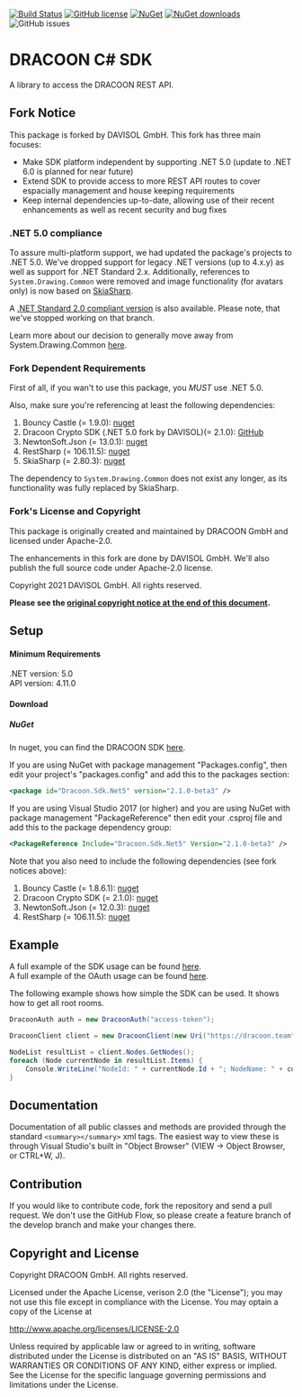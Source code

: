 [![Build Status](https://travis-ci.com/dracoon/dracoon-csharp-sdk.svg?branch=master)](https://travis-ci.com/dracoon/)
[![GitHub license](https://img.shields.io/github/license/dracoon/dracoon-csharp-sdk.svg)](http://www.apache.org/licenses/LICENSE-2.0)
[![NuGet](https://img.shields.io/nuget/v/Dracoon.Sdk.svg)](https://www.nuget.org/packages/Dracoon.Sdk/)
[![NuGet downloads](https://img.shields.io/nuget/dt/Dracoon.Sdk.svg?label=nuget-downloads&colorB=F03C20)](https://www.nuget.org/packages/Dracoon.Sdk/)
![GitHub issues](https://img.shields.io/github/issues-raw/dracoon/dracoon-csharp-sdk.svg)
# DRACOON C# SDK

A library to access the DRACOON REST API.

## Fork Notice

This package is forked by DAVISOL GmbH. This fork has three main focuses:
- Make SDK platform independent by supporting .NET 5.0 (update to .NET 6.0 is planned for near future)
- Extend SDK to provide access to more REST API routes to cover espacially management and house keeping requirements
- Keep internal dependencies up-to-date, allowing use of their recent enhancements as well as recent security and bug fixes

### .NET 5.0 compliance

To assure multi-platform support, we had updated the package's projects to .NET 5.0. We've dropped support for legacy .NET versions (up to 4.x.y) as well as support for .NET Standard 2.x. Additionally, references to `System.Drawing.Common` were removed and image functionality (for avatars only) is now based on [SkiaSharp]().

A [.NET Standard 2.0 compliant version](https://github.com/shuebner20/dracoon-csharp-sdk/tree/netstandard) is also available. Please note, that we've stopped working on that branch. 

Learn more about our decision to generally move away from System.Drawing.Common [here](https://docs.microsoft.com/en-us/dotnet/core/compatibility/core-libraries/6.0/system-drawing-common-windows-only).

### Fork Dependent Requirements

First of all, if you wan't to use this package, you *MUST* use .NET 5.0.

Also, make sure you're referencing at least the following dependencies:
1. Bouncy Castle (= 1.9.0): [nuget](https://www.nuget.org/packages/BouncyCastle/)
2. Dracoon Crypto SDK (.NET 5.0 fork by DAVISOL)(= 2.1.0): [GitHub](https://github.com/DAVISOL-GmbH/dracoon-csharp-crypto-sdk)
3. NewtonSoft.Json (= 13.0.1): [nuget](https://www.nuget.org/packages/Newtonsoft.Json/)
4. RestSharp (= 106.11.5): [nuget](https://www.nuget.org/packages/RestSharp/)
5. SkiaSharp (= 2.80.3): [nuget](https://www.nuget.org/packages/SkiaSharp/)

The dependency to `System.Drawing.Common` does not exist any longer, as its functionality was fully replaced by SkiaSharp.

### Fork's License and Copyright

This package is originally created and maintained by DRACOON GmbH and licensed under Apache-2.0.

The enhancements in this fork are done by DAVISOL GmbH. We'll also publish the full source code under Apache-2.0 license.

Copyright 2021 DAVISOL GmbH. All rights reserved.

**Please see the [original copyright notice at the end of this document](#copyright-and-license).**

## Setup

#### Minimum Requirements

.NET version: 5.0\
API version: 4.11.0

#### Download

##### NuGet
In nuget, you can find the DRACOON SDK [here](https://www.nuget.org/packages/Dracoon.Sdk/).

If you are using NuGet with package management "Packages.config", then edit your project's "packages.config" and add this to the packages section:
```xml
<package id="Dracoon.Sdk.Net5" version="2.1.0-beta3" />
```
If you are using Visual Studio 2017 (or higher) and you are using NuGet with package management "PackageReference" then edit your .csproj file and add this to the package dependency group:
```xml
<PackageReference Include="Dracoon.Sdk.Net5" Version="2.1.0-beta3" />
```

Note that you also need to include the following dependencies (see fork notices above):
1. Bouncy Castle (= 1.8.6.1): [nuget](https://www.nuget.org/packages/BouncyCastle/)
2. Dracoon Crypto SDK (= 2.1.0): [nuget](https://www.nuget.org/packages/Dracoon.Crypto.Sdk/)
3. NewtonSoft.Json (= 12.0.3): [nuget](https://www.nuget.org/packages/Newtonsoft.Json/)
4. RestSharp (= 106.11.5): [nuget](https://www.nuget.org/packages/RestSharp/)

## Example

A full example of the SDK usage can be found [here](DracoonSdkExample/DracoonExamples.cs).\
A full example of the OAuth usage can be found [here](DracoonSdkExample/OAuthExamples.cs).

The following example shows how simple the SDK can be used. It shows how to get all root rooms.

```c#
DracoonAuth auth = new DracoonAuth("access-token");

DracoonClient client = new DracoonClient(new Uri("https://dracoon.team"), auth);

NodeList resultList = client.Nodes.GetNodes();
foreach (Node currentNode in resultList.Items) {
	Console.WriteLine("NodeId: " + currentNode.Id + "; NodeName: " + currentNode.Name);
}
```

## Documentation

Documentation of all public classes and methods are provided through the standard `<summary></summary>` xml tags. 
The easiest way to view these is through Visual Studio's built in "Object Browser" (VIEW -> Object Browser, or CTRL+W, J).

## Contribution

If you would like to contribute code, fork the repository and send a pull request. We don't use the GitHub Flow, so please create a feature branch of the develop branch and make your changes there.

## Copyright and License

Copyright DRACOON GmbH. All rights reserved.

Licensed under the Apache License, verison 2.0 (the "License"); you may not use this file except in compliance with the License. You may optain a copy of the License at

http://www.apache.org/licenses/LICENSE-2.0

Unless required by applicable law or agreed to in writing, software distributed under the License is
distributed on an "AS IS" BASIS, WITHOUT WARRANTIES OR CONDITIONS OF ANY KIND, either express or
implied. See the License for the specific language governing permissions and limitations under the
License.